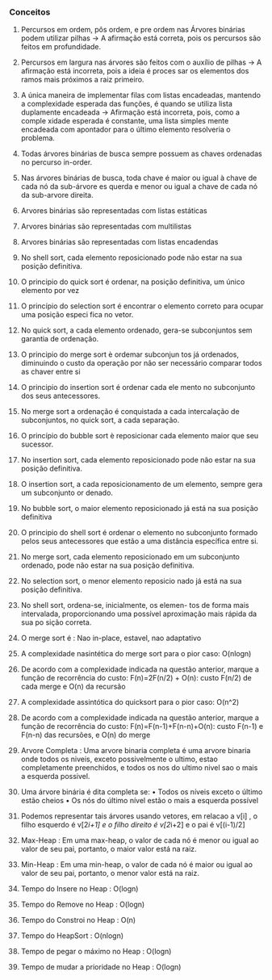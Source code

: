 ### Conceitos

1) Percursos em ordem, pôs ordem, e pre ordem nas Árvores binárias podem utilizar pilhas -> A afirmação está correta, pois os percursos são feitos em profundidade.

2) Percursos em largura nas árvores são feitos com o auxílio de pilhas -> A afirmação está incorreta, pois a ideia é proces sar os elementos dos ramos mais próximos a raiz primeiro.

3) A única maneira de implementar filas com listas encadeadas, mantendo a complexidade esperada das funções, é quando se utiliza lista duplamente encadeada -> Afirmação está incorreta, pois, como a comple xidade esperada é constante, uma lista simples mente encadeada com apontador para o último elemento resolveria o problema.

4) Todas árvores binárias de busca sempre possuem as chaves ordenadas no percurso in-order.

5) Nas árvores binárias de busca, toda chave é maior ou igual à chave de cada nó da sub-árvore es querda e menor ou igual a chave de cada nó da sub-arvore direita.

6) Arvores binárias são representadas com listas estáticas 

7) Arvores binárias são representadas com multilistas

8) Arvores binárias são representadas com listas encadendas

9) No shell sort, cada elemento reposicionado pode não estar na sua posição definitiva.

10) O principio do quick sort é ordenar, na posição definitiva, um único elemento por vez

11) O princípio do selection sort é encontrar o elemento correto para ocupar uma posição especi fica no vetor.

12) No quick sort, a cada elemento ordenado, gera-se subconjuntos sem garantia de ordenação.

13) O principio do merge sort è ordemar subconjun tos já ordenados, diminuindo o custo da operação por não ser necessário comparar todos as chaver entre si

14) O principio do insertion sort é ordenar cada ele mento no subconjunto dos seus antecessores.

15) No merge sort a ordenação é conquistada a cada intercalação de subconjuntos, no quick sort, a cada separação.

16) O princípio do bubble sort è reposicionar cada elemento maior que seu sucessor.

17) No insertion sort, cada elemento reposicionado pode não estar na sua posição definitiva.

18) O insertion sort, a cada reposicionamento de um elemento, sempre gera um subconjunto or denado.

19) No bubble sort, o maior elemento reposicionado já está na sua posição definitiva

20) O principio do shell sort é ordenar o elemento no subconjunto formado pelos seus antecessores que estão a uma distância específica entre si.

21) No merge sort, cada elemento reposicionado em um subconjunto ordenado, pode não estar na sua posição definitiva.

22) No selection sort, o menor elemento reposicio nado já está na sua posição definitiva.

23) No shell sort, ordena-se, inicialmente, os elemen- tos de forma mais intervalada, proporcionando uma possível aproximação mais rápida da sua po sição correta.

24) O merge sort é : Nao in-place, estavel, nao adaptativo 

25) A complexidade nasintética do merge sort para o pior caso: O(nlogn)

26) De acordo com a complexidade indicada na questão anterior, marque a função de recorrência do custo: F(n)=2F(n/2) + O(n): custo F(n/2) de cada merge e O(n) da recursão

27) A complexidade assintótica do quicksort para o pior caso: O(n^2)

28) De acordo com a complexidade indicada na questão anterior, marque a função de recorrência do custo: F(n)=F(n-1)+F(n-n)+O(n): custo F(n-1) e F(n-n) das recursões, e O(n) do merge

29) Arvore Completa : Uma arvore binaria completa é uma arvore binaria onde todos os niveis, exceto possivelmente o ultimo, estao completamente preenchidos, e todos os nos do ultimo nivel sao o mais a esquerda possivel.

30) Uma árvore binária é dita completa se:
    • Todos os níveis exceto o último estão cheios
    • Os nós do último nível estão o mais a esquerda possível

31) Podemos representar tais árvores usando vetores, em relacao a v[i] , o filho esquerdo é v[2*i+1] e o filho direito é v[2*i+2] e o pai é v[(i-1)/2]

32) Max-Heap : Em uma max-heap, o valor de cada nó é menor ou igual ao valor de seu pai, portanto, o maior valor está na raiz.

33) Min-Heap : Em uma min-heap, o valor de cada nó é maior ou igual ao valor de seu pai, portanto, o menor valor está na raiz.

34) Tempo do Insere no Heap : O(logn)

35) Tempo do Remove no Heap : O(logn)

36) Tempo do Constroi no Heap : O(n)

37) Tempo do HeapSort : O(nlogn)

38) Tempo de pegar o máximo no Heap : O(logn)

39) Tempo de mudar a prioridade no Heap : O(logn)